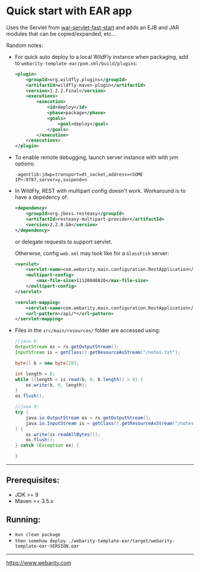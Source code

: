 # Quick start with EAR app

Uses the Servlet from [war-servlet-fast-start](https://github.com/hrsto/war-servlet-fast-start "war-servlet-fast-start") and adds an EJB and JAR modules that can be copied/expanded, etc...

Random notes:

* For quick auto deploy to a local WildFly instance when packaging, add to `webarity-template-ear/pom.xml/build/plugins`:

    ```xml
    <plugin>
        <groupId>org.wildfly.plugins</groupId>
        <artifactId>wildfly-maven-plugin</artifactId>
        <version>1.2.2.Final</version>
        <executions>
            <execution>
                <id>deploy</id>
                <phase>package</phase>
                <goals>
                    <goal>deploy</goal>
                </goals>
            </execution>
        </executions>
    </plugin>
    ```

* To enable remote debugging, launch server instance with with jvm options:
    ```
    -agentlib:jdwp=transport=dt_socket,address=<SOME IP>:8787,server=y,suspend=n
    ```

* In WildFly, REST with multipart config doesn't work. Workaround is to have a depedency of:

    ```xml
    <dependency>
		<groupId>org.jboss.resteasy</groupId>
		<artifactId>resteasy-multipart-provider</artifactId>
		<version>2.2.0.GA</version>
	</dependency>
    ```

    or delegate requests to support servlet.

    Otherwise, config `web.xml` may look like for a `GlassFish` server:

    ```xml
    <servlet>
        <servlet-name>com.webarity.main.configuration.RestApplication</servlet-name>
        <multipart-config>
            <max-file-size>11120848820</max-file-size>
        </multipart-config>
    </servlet>
    
    <servlet-mapping>
        <servlet-name>com.webarity.main.configuration.RestApplication</servlet-name>
        <url-pattern>/api/*</url-pattern>
    </servlet-mapping>
    ```

* Files in the `src/main/resources/` folder are accessed using:

    ```java
    //java 8:
    OutputStream os = rs.getOutputStream();
    InputStream is = getClass().getResourceAsStream("/notes.txt");

    byte[] b = new byte[20];

    int length = 0;
    while ((length = is.read(b, 0, b.length)) > 0) {
        os.write(b, 0, length);
    }
    os.flush();

    //java 9:
    try (
        java.io.OutputStream os = rs.getOutputStream();
        java.io.InputStream is = getClass().getResourceAsStream("/notes.txt");
    ) {
        os.write(is.readAllBytes());
        os.flush();
    } catch (Exception ex) {

    }
    ```

---

## Prerequisites:
* JDK >= 9
* Maven >= 3.5.x

## Running:
* `mvn clean package`
* `then somehow deploy ./webarity-template-ear/target/webarity-template-ear-VERSION.ear`

---

https://www.webarity.com